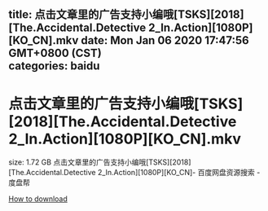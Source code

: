
title: 点击文章里的广告支持小编哦[TSKS][2018][The.Accidental.Detective 2_In.Action][1080P][KO_CN].mkv
date: Mon Jan 06 2020 17:47:56 GMT+0800 (CST)    
categories: baidu
---

# 点击文章里的广告支持小编哦[TSKS][2018][The.Accidental.Detective 2_In.Action][1080P][KO_CN].mkv
size: 1.72 GB
 点击文章里的广告支持小编哦[TSKS][2018][The.Accidental.Detective 2_In.Action][1080P][KO_CN]- 百度网盘资源搜索 - 度盘帮
 

[How to download](https://bpcam.bemobtrk.com/go/2ceec3aa-1ca2-46d6-b9ff-aaa5c184517c?jno=867)